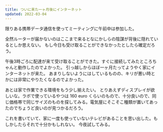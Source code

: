 ```yaml
---
title: ついに来た一ヶ月後にインターネット
updated: 2022-03-04
---
```


限りある携帯データ通信を使ってミーティングに午前中は参加した。

全然ルーターが届かないのはここまで来るとなにかしらの陰謀が背後に隠れているとしか思えない。
もし今日も受け取ることができなかったとしたら確定だろう。

午後3時ごろに配達が来て受け取ることができた。すぐに接続してみたところちゃんと動作したのでよかった。
引っ越しからほぼ一ヶ月たってようやく家にインターネットが来た。
あまりしないようにはしているものの、キリが悪い時とかには非常にやりたくなるのでよかった。

あとは家で作業できる環境をもう少し揃えたい。
とりあえずディスプレイが欲しいな。ラボで使っているやつは 160 euro くらいのもので、十分良いので、同じ価格帯で同じサイズのものを探してみる。電気屋にそこそこ種類が置いてあったのでちょうど良いのが見つかるだろう。

これを書いていて、家に一度も使っていないテレビがあることを思い出した。もしかしたらそれで十分かもしれない。
今夜試してみる。
